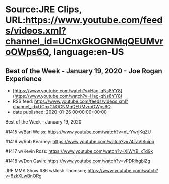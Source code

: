 # Source:JRE Clips, URL:https://www.youtube.com/feeds/videos.xml?channel_id=UCnxGkOGNMqQEUMvroOWps6Q, language:en-US

## Best of the Week - January 19, 2020 - Joe Rogan Experience
 - [https://www.youtube.com/watch?v=Hag-qNs8YY8](https://www.youtube.com/watch?v=Hag-qNs8YY8)
 - RSS feed: https://www.youtube.com/feeds/videos.xml?channel_id=UCnxGkOGNMqQEUMvroOWps6Q
 - date published: 2020-01-26 00:00:00+00:00

Best of the Week - January 19, 2020

#1415 w/Bari Weiss:
https://www.youtube.com/watch?v=nL-YwrjKqZU

#1416 w/Rob Kearney:
https://www.youtube.com/watch?v=74TaVlSuipo

#1417 w/Kevin Ross:
https://www.youtube.com/watch?v=XiWYB_xTd9k

#1418 w/Don Gavin:
https://www.youtube.com/watch?v=vPDRlhgblZg

JRE MMA Show #86 w/Josh Thomson;
https://www.youtube.com/watch?v=8zkXLwBnORg

